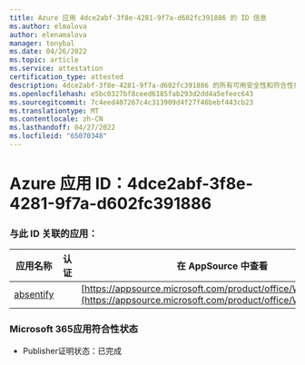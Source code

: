 ```yaml
---
title: Azure 应用 4dce2abf-3f8e-4281-9f7a-d602fc391886 的 ID 信息
ms.author: elmalova
author: elenamalova
manager: tonybal
ms.date: 04/26/2022
ms.topic: article
ms.service: attestation
certification_type: attested
description: 4dce2abf-3f8e-4281-9f7a-d602fc391886 的所有可用安全性和符合性信息。
ms.openlocfilehash: e5bc0327bf8ceed6185fab293d2dd4a5efeec643
ms.sourcegitcommit: 7c4eed407267c4c313909d4f27f46bebf443cb23
ms.translationtype: MT
ms.contentlocale: zh-CN
ms.lasthandoff: 04/27/2022
ms.locfileid: "65070348"
---
```

# <a name="azure-app-id-4dce2abf-3f8e-4281-9f7a-d602fc391886"></a>Azure 应用 ID：4dce2abf-3f8e-4281-9f7a-d602fc391886


### <a name="apps-associated-with-this-id"></a>与此 ID 关联的应用：
| **应用名称** | **认证** | **在 AppSource 中查看** |
|--------------|---------------|-----------------------|
| [absentify](../forward/WA200003833.md) |  | [https://appsource.microsoft.com/product/office/WA200003833](https://appsource.microsoft.com/product/office/WA200003833) |

### <a name="microsoft-365-app-compliance-status"></a>Microsoft 365应用符合性状态
- Publisher证明状态：已完成
